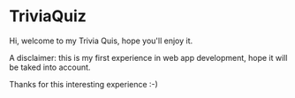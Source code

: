 # TriviaQuiz

Hi, welcome to my Trivia Quis, hope you'll enjoy it. 

A disclaimer: this is my first experience in web app development, hope it will be taked into account.

Thanks for this interesting experience :-)
